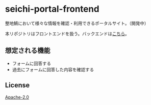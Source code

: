 # seichi-portal-frontend

整地鯖において様々な情報を確認・利用できるポータルサイト。（開発中）

本リポジトリはフロントエンドを扱う。バックエンドは[こちら](https://github.com/GiganticMinecraft/seichi-portal-backend)。

## 想定される機能

* フォームに回答する
* 過去にフォームに回答した内容を確認する

## License

[Apache-2.0](./LICENSE)
